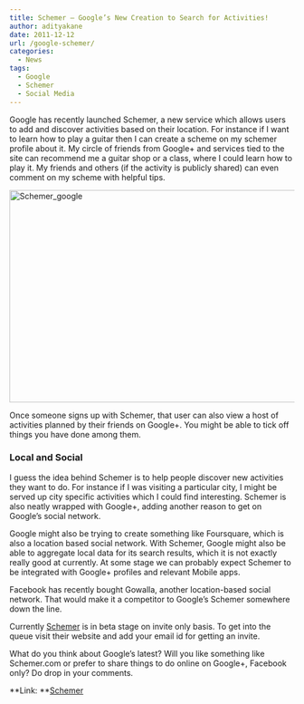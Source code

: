 ```yaml
---
title: Schemer – Google’s New Creation to Search for Activities!
author: adityakane
date: 2011-12-12
url: /google-schemer/
categories:
  - News
tags:
  - Google
  - Schemer
  - Social Media
---
```

Google has recently launched Schemer, a new service which allows users to add and discover activities based on their location. For instance if I want to learn how to play a guitar then I can create a scheme on my schemer profile about it. My circle of friends from Google+ and services tied to the site can recommend me a guitar shop or a class, where I could learn how to play it. My friends and others (if the activity is publicly shared) can even comment on my scheme with helpful tips.

[<img class="wp-image-50999" style="padding-left: 0px;padding-right: 0px;padding-top: 0px;border: 0px" src="http://cdn.devilsworkshop.org/files/2011/12/Schemer_google_thumb.png" alt="Schemer_google" width="570" height="375" border="0" />][1]

Once someone signs up with Schemer, that user can also view a host of activities planned by their friends on Google+. You might be able to tick off things you have done among them.

### Local and Social

I guess the idea behind Schemer is to help people discover new activities they want to do. For instance if I was visiting a particular city, I might be served up city specific activities which I could find interesting. Schemer is also neatly wrapped with Google+, adding another reason to get on Google’s social network.

Google might also be trying to create something like Foursquare, which is also a location based social network. With Schemer, Google might also be able to aggregate local data for its search results, which it is not exactly really good at currently. At some stage we can probably expect Schemer to be integrated with Google+ profiles and relevant Mobile apps.

Facebook has recently bought Gowalla, another location-based social network. That would make it a competitor to Google’s Schemer somewhere down the line.

Currently <a href="http://www.schemer.com" onclick="_gaq.push(['_trackEvent', 'outbound-article', 'http://www.schemer.com', 'Schemer']);" >Schemer</a> is in beta stage on invite only basis. To get into the queue visit their website and add your email id for getting an invite.

What do you think about Google’s latest? Will you like something like Schemer.com or prefer to share things to do online on Google+, Facebook only? Do drop in your comments.

**Link: **<a href="http://www.schemer.com" onclick="_gaq.push(['_trackEvent', 'outbound-article', 'http://www.schemer.com', 'Schemer']);" >Schemer</a>

 [1]: http://cdn.devilsworkshop.org/files/2011/12/Schemer_google.png
